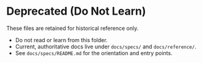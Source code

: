 # Deprecated (Do Not Learn)

These files are retained for historical reference only.

- Do not read or learn from this folder.
- Current, authoritative docs live under `docs/specs/` and `docs/reference/`.
- See `docs/specs/README.md` for the orientation and entry points.
